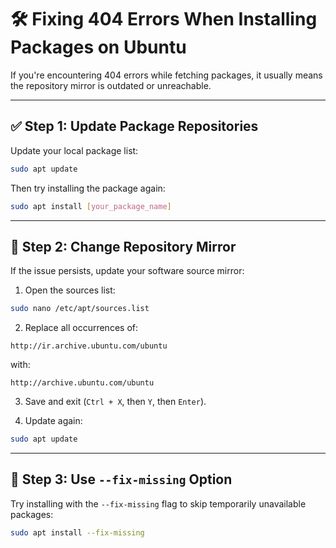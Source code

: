 # 🛠️ Fixing 404 Errors When Installing Packages on Ubuntu

If you're encountering 404 errors while fetching packages, it usually means the repository mirror is outdated or unreachable.

---

## ✅ Step 1: Update Package Repositories

Update your local package list:

```bash
sudo apt update
```

Then try installing the package again:

```bash
sudo apt install [your_package_name]
```

---

## 🔄 Step 2: Change Repository Mirror

If the issue persists, update your software source mirror:

1. Open the sources list:
    

```bash
sudo nano /etc/apt/sources.list
```

2. Replace all occurrences of:
    

```
http://ir.archive.ubuntu.com/ubuntu
```

with:

```
http://archive.ubuntu.com/ubuntu
```

3. Save and exit (`Ctrl + X`, then `Y`, then `Enter`).
    
4. Update again:
    

```bash
sudo apt update
```

---

## 🧰 Step 3: Use `--fix-missing` Option

Try installing with the `--fix-missing` flag to skip temporarily unavailable packages:

```bash
sudo apt install --fix-missing
```